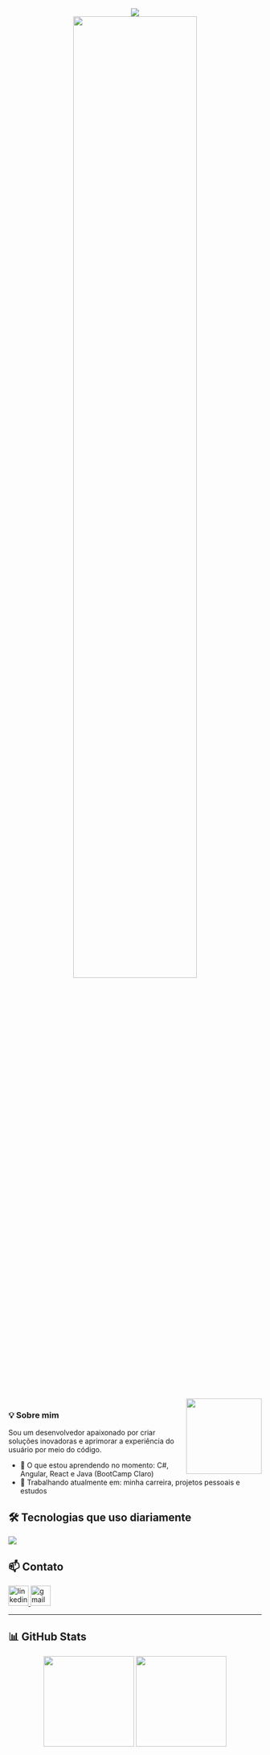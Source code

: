 
<div align="center">
  <img with="100%" src="https://capsule-render.vercel.app/api?type=waving&color=0d47a1&height=120&section=header"/>
</div>

  
  

<div align="center" width="100vw">
  <a href="https://git.io/typing-svg">
    <img src="https://readme-typing-svg.demolab.com/?lines=Seja+Bem-vindo,+sou+David+Souza;&size=20&color=0d47a1&duration=3000&pause=2000" width="70%">
  </a>
</div>

<br/>

<img align="right" height="150" src="https://user-images.githubusercontent.com/81328619/213875785-400ae517-156b-4aca-a787-bac75d84c393.gif"  />

### 💡 Sobre mim

Sou um desenvolvedor apaixonado por criar soluções inovadoras e aprimorar a experiência do usuário por meio do código.

- 🔧 O que estou aprendendo no momento: C#, Angular, React e Java (BootCamp Claro)  
- 🌱 Trabalhando atualmente em: minha carreira, projetos pessoais e estudos

## 🛠️ Tecnologias que uso diariamente

<p align="left">
  <a href="https://skillicons.dev">
    <img src="https://skillicons.dev/icons?i=js,typescript,html,css,react,java,spring,git,mysql,python,maven,gradle,nodejs,postgres,linux&perline=10" />
  </a>
</p>


## 📫 Contato

<div align="left">
  <a href="https://www.linkedin.com/public-profile/settings?trk=d_flagship3_profile_self_view_public_profile">
    <img src="https://img.shields.io/static/v1?message=LinkedIn&logo=linkedin&label=&color=0077B5&logoColor=white&labelColor=&style=for-the-badge" height="40" alt="linkedin logo"  />
  </a> 
  <a href="https://davidsouzaxz.github.io/Portf-lio/#section6">
    <img src="https://img.shields.io/static/v1?message=Gmail&logo=gmail&label=&color=D14836&logoColor=white&labelColor=&style=for-the-badge" height="40" alt="gmail logo"  />
  </a>
</div>

---

## 📊 GitHub Stats

<div align="center">
  <img height="180em" src="https://github-readme-stats.vercel.app/api?username=DavidSouzaxz&show_icons=true&theme=transparent" />
  <img height="180em" src="https://github-readme-stats.vercel.app/api/top-langs/?username=DavidSouzaxz&layout=compact&theme=transparent" />
</div>
